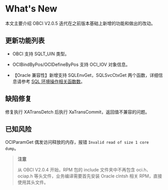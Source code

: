 # What's New

本文主要介绍 OBCI V2.0.5 迭代在之前版本基础上新增的功能和做出的改动。

## 更新功能列表

* OBCI 支持 SQLT_UIN 类型。

* OCIBindByPos/OCIDefineByPos 支持 OCI_IOV 对象信息。

* 【Oracle 兼容性】新增支持 SQLEnvGet，SQLSvcCtxGet 两个函数，详细信息请参考 [SQL 环境操作相关函数数](8.reference-function/16.sql-environment-operation-functions.md)。

## 缺陷修复

修复执行 XATransDetch 后执行 XaTransCommit，返回值不兼容的问题。

## 已知风险

OCIParamGet 偶发访问释放的内存，报错 `Invalid read of size 1 core dump`。

> **注意**
>
> 从 OBCI V2.0.4 开始，RPM 包的 include 文件夹中不再包含 oci.h、ociap.h 等头文件，业务编译需要首先安装 Oracle clntsh 相关 RPM，直接使用其头文件。
